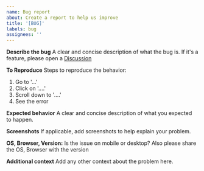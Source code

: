 ```yaml
---
name: Bug report
about: Create a report to help us improve
title: '[BUG]'
labels: bug
assignees: ''
---
```


**Describe the bug**
A clear and concise description of what the bug is.
If it's a feature, please open a [Discussion](https://github.com/CivicDataLab/opub-mono/discussions)

**To Reproduce**
Steps to reproduce the behavior:

1. Go to '...'
2. Click on '....'
3. Scroll down to '....'
4. See the error

**Expected behavior**
A clear and concise description of what you expected to happen.

**Screenshots**
If applicable, add screenshots to help explain your problem.

**OS, Browser, Version:**
Is the issue on mobile or desktop? Also please share the OS, Browser with the version

**Additional context**
Add any other context about the problem here.
